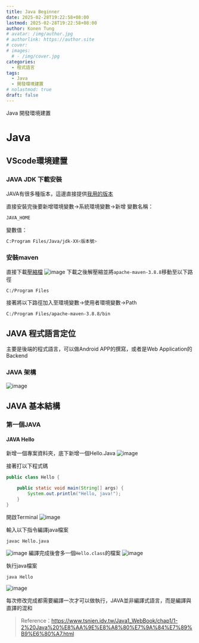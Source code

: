 ```yaml
---
title: Java Beginner
date: 2025-02-28T19:22:58+08:00
lastmod: 2025-02-28T19:22:58+08:00
author: Konen Tung
# avatar: /img/author.jpg
# authorlink: https://author.site
# cover: 
# images:
  # - /img/cover.jpg
categories:
  - 程式語言
tags:
  - Java
  - 開發環境建置
# nolastmod: true
draft: false
---
```


Java 開發環境建置

<!--more-->

Java
===

## VScode環境建置

### JAVA JDK 下載安裝

JAVA有很多種版本，這邊直接提供[我用的版本](https://www.oracle.com/java/technologies/downloads/)

直接安裝完後要新增環境變數→系統環境變數→新增
變數名稱：
```bash
JAVA_HOME
```
變數值：
```bash
C:Program Files/Java/jdk-XX<版本號>
```

### 安裝maven
直接下載[壓縮檔](https://maven.apache.org/download.cgi)
![image](https://hackmd.io/_uploads/SkBcoqZ5yx.png)
下載之後解壓縮並將`apache-maven-3.8.8`移動至以下路徑
```shell
C:/Program Files
```
接著將以下路徑加入至環境變數→使用者環境變數→Path
```shell
C:/Program Files/apache-maven-3.8.8/bin
```

## JAVA 程式語言定位
主要是後端的程式語言，可以做Android APP的撰寫，或者是Web Application的Backend

### JAVA 架構
![image](https://hackmd.io/_uploads/BJAodsWqye.png)

## JAVA 基本結構

### 第一個JAVA

#### JAVA Hello
新增一個專案資料夾，底下新增一個Hello.Java
![image](https://hackmd.io/_uploads/ryDu09-9kx.png)

接著打以下程式碼
```java
public class Hello {

    public static void main(String[] args) {
        System.out.println("Hello, java!");
    }
}
```

開啟Terminal
![image](https://hackmd.io/_uploads/HJOWyj-9Jg.png)

輸入以下指令編譯java檔案
```shell
javac Hello.java
```
![image](https://hackmd.io/_uploads/ryrpJsW51l.png)
編譯完成後會多一個`Hello.class`的檔案
![image](https://hackmd.io/_uploads/rykegsZqyl.png)

執行java檔案
```shell
java Hello
```
![image](https://hackmd.io/_uploads/By2Vxib9kg.png)

每次修改完成都需要編譯一次才可以做執行，JAVA並非編譯式語言，而是編譯與直譯的混和

> Reference：https://www.tsnien.idv.tw/Java1_WebBook/chap1/1-2%20Java%20%E8%AA%9E%E8%A8%80%E7%9A%84%E7%89%B9%E6%80%A7.html